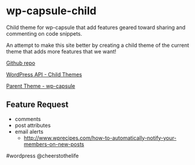 wp-capsule-child
================

Child theme for wp-capsule that add features geared toward sharing and commenting on code snippets.

An attempt to make this site better by creating a child theme of the current theme that adds more features that we want!

[Github repo](https://github.com/mimiflynn/wp-capsule-child)

[WordPress API - Child Themes](http://codex.wordpress.org/Child_Themes)

[Parent Theme - wp-capsule](http://crowdfavorite.com/capsule/)

## Feature Request

- comments
- post attributes
- email alerts
  - http://www.wprecipes.com/how-to-automatically-notify-your-members-on-new-posts

#wordpress @cheerstothelife
